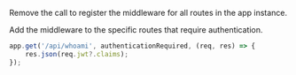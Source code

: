 Remove the call to register the middleware for all routes in the app instance.

Add the middleware to the specific routes that require authentication.

```js
app.get('/api/whoami', authenticationRequired, (req, res) => {
    res.json(req.jwt?.claims);
});
```
